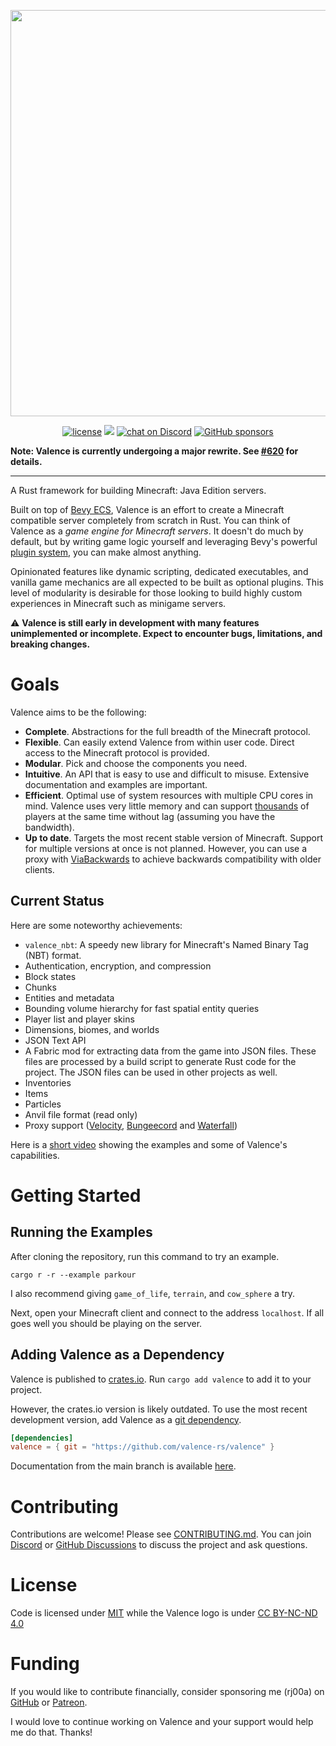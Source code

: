 <p align="center">
    <img src="https://raw.githubusercontent.com/valence-rs/valence/main/assets/logo-full.svg" width="650" align="center">
</p>

<p align="center">
    <a href="https://github.com/valence-rs/valence/blob/main/LICENSE.txt">
        <img src="https://img.shields.io/github/license/valence-rs/valence"
            alt="license"></a>
    <a href="https://crates.io/crates/valence">
      <img src="https://img.shields.io/crates/d/valence?label=crates.io"></a>
    <a href="https://discord.gg/8Fqqy9XrYb">
        <img src="https://img.shields.io/discord/998132822239870997?logo=discord"
            alt="chat on Discord"></a>
    <a href="https://github.com/sponsors/rj00a">
        <img src="https://img.shields.io/github/sponsors/rj00a"
            alt="GitHub sponsors"></a>
</p>

**Note: Valence is currently undergoing a major rewrite. See [#620](https://github.com/valence-rs/valence/issues/620) for details.**

---

A Rust framework for building Minecraft: Java Edition servers.

Built on top of [Bevy ECS](https://bevyengine.org/learn/book/getting-started/ecs/), Valence is an effort to create a
Minecraft compatible server completely from scratch in Rust. You can think of Valence as a _game engine for
Minecraft servers_. It doesn't do much by default, but by writing game logic yourself and leveraging Bevy's
powerful [plugin system](https://bevyengine.org/learn/book/getting-started/plugins/), you can make almost anything.

Opinionated features like dynamic scripting, dedicated executables, and vanilla game mechanics are all expected to be
built as optional plugins. This level of modularity is desirable for those looking to build highly custom experiences
in Minecraft such as minigame servers.

⚠️ **Valence is still early in development with many features unimplemented or incomplete. Expect to encounter bugs, limitations, and breaking changes.**

# Goals

Valence aims to be the following:

* **Complete**. Abstractions for the full breadth of the Minecraft protocol.
* **Flexible**. Can easily extend Valence from within user code. Direct access to the Minecraft protocol is provided.
* **Modular**. Pick and choose the components you need.
* **Intuitive**. An API that is easy to use and difficult to misuse. Extensive documentation and examples are important.
* **Efficient**. Optimal use of system resources with multiple CPU cores in mind. Valence uses very little memory and
  can
  support [thousands](https://raw.githubusercontent.com/valence-rs/valence/main/assets/many-players.png)
  of players at the same time without lag (assuming you have the bandwidth).
* **Up to date**. Targets the most recent stable version of Minecraft. Support for multiple versions at once is not
  planned. However, you can use a proxy with [ViaBackwards](https://www.spigotmc.org/resources/viabackwards.27448/) to
  achieve backwards compatibility with older clients.

## Current Status

Here are some noteworthy achievements:
- `valence_nbt`: A speedy new library for Minecraft's Named Binary Tag (NBT) format.
- Authentication, encryption, and compression
- Block states
- Chunks
- Entities and metadata
- Bounding volume hierarchy for fast spatial entity queries
- Player list and player skins
- Dimensions, biomes, and worlds
- JSON Text API
- A Fabric mod for extracting data from the game into JSON files. These files are processed by a build script to
  generate Rust code for the project. The JSON files can be used in other projects as well.
- Inventories
- Items
- Particles
- Anvil file format (read only)
- Proxy support ([Velocity](https://velocitypowered.com/), [Bungeecord](https://www.spigotmc.org/wiki/bungeecord/)
  and [Waterfall](https://docs.papermc.io/waterfall))

Here is a [short video](https://www.youtube.com/watch?v=jkw9fZx9Etg) showing the examples and some of
Valence's capabilities.

# Getting Started

## Running the Examples

After cloning the repository, run this command to try an example.

```shell
cargo r -r --example parkour
```

 I also recommend giving `game_of_life`, `terrain`, and `cow_sphere` a try.

Next, open your Minecraft client and connect to the address `localhost`.
If all goes well you should be playing on the server.

## Adding Valence as a Dependency

Valence is published to [crates.io](https://crates.io/crates/valence). Run `cargo add valence` to add it to your
project.

However, the crates.io version is likely outdated. To use the most recent development version, add Valence as a
[git dependency](https://doc.rust-lang.org/cargo/reference/specifying-dependencies.html#specifying-dependencies-from-git-repositories).

```toml
[dependencies]
valence = { git = "https://github.com/valence-rs/valence" }
```

Documentation from the main branch is available [here](https://valence.rs/rustdoc/valence/).

# Contributing

Contributions are welcome! Please
see [CONTRIBUTING.md](https://github.com/valence-rs/valence/blob/main/CONTRIBUTING.md). You can
join [Discord](https://discord.gg/8Fqqy9XrYb) or [GitHub Discussions](https://github.com/valence-rs/valence/discussions)
to discuss the project and ask questions.

# License

Code is licensed under [MIT](https://opensource.org/licenses/MIT) while the Valence logo is
under [CC BY-NC-ND 4.0](https://creativecommons.org/licenses/by-nc-nd/4.0/)

# Funding

If you would like to contribute financially, consider sponsoring me (rj00a)
on [GitHub](https://github.com/sponsors/rj00a)
or [Patreon](https://www.patreon.com/rj00a).

I would love to continue working on Valence and your support would help me do that. Thanks!
